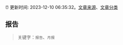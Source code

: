:alarm_clock: 更新时间: 2023-12-10 06:35:32。[文章来源](/README.md)、[文章分类](/TAGS.md)

## 报告


> 关键字：`报告`、`月报`



